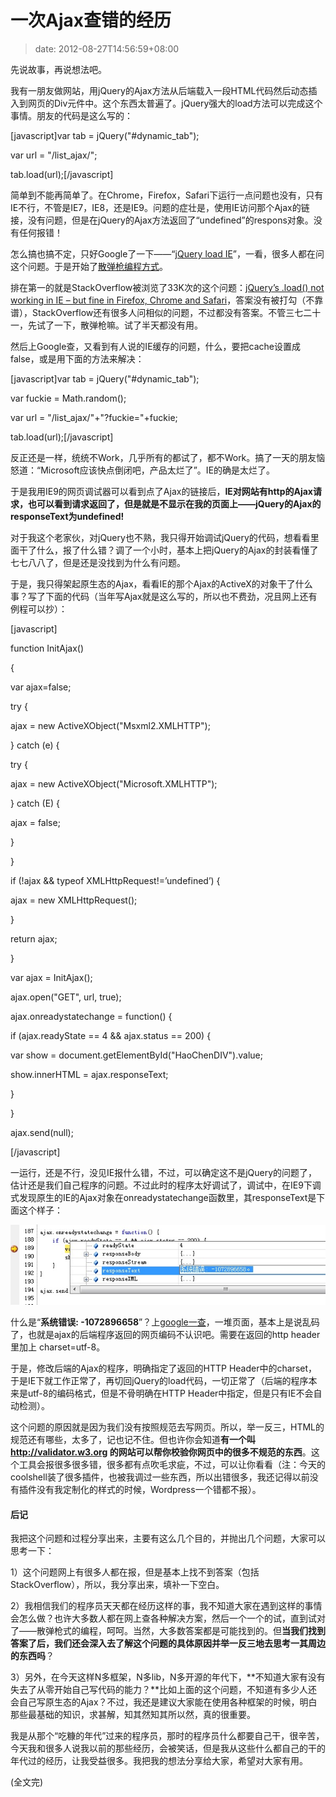 # 一次Ajax查错的经历
>date: 2012-08-27T14:56:59+08:00


先说故事，再说想法吧。


我有一朋友做网站，用jQuery的Ajax方法从后端载入一段HTML代码然后动态插入到网页的Div元件中。这个东西太普遍了。jQuery强大的load方法可以完成这个事情。朋友的代码是这么写的：


[javascript]var tab = jQuery("#dynamic\_tab");  

var url = "/list\_ajax/";  

tab.load(url);[/javascript]


简单到不能再简单了。在Chrome，Firefox，Safari下运行一点问题也没有，只有IE不行，不管是IE7，IE8，还是IE9。问题的症壮是，使用IE访问那个Ajax的链接，没有问题，但是在jQuery的Ajax方法返回了“undefined”的respons对象。没有任何报错！


怎么搞也搞不定，只好Google了一下——“[jQuery load IE](https://www.google.com/#hl=zh-CN&newwindow=1&site=&source=hp&q=jQuery+load+IE&btnK=Google+%E6%90%9C%E7%B4%A2&oq=jQuery+load+IE)”，一看，很多人都在问这个问题。于是开始了[散弹枪编程方式](/2010/%E5%90%84%E7%A7%8D%E6%B5%81%E8%A1%8C%E7%9A%84%E7%BC%96%E7%A8%8B%E9%A3%8E%E6%A0%BC.md "各种流行的编程风格")。


排在第一的就是StackOverflow被浏览了33K次的这个问题：[jQuery’s .load() not working in IE – but fine in Firefox, Chrome and Safari](http://stackoverflow.com/questions/1061525/jquerys-load-not-working-in-ie-but-fine-in-firefox-chrome-and-safari)，答案没有被打勾（不靠谱），StackOverflow还有很多人问相似的问题，不过都没有答案。不管三七二十一，先试了一下，散弹枪嘛。试了半天都没有用。


然后上Google查，又看到有人说的IE缓存的问题，什么，要把cache设置成false，或是用下面的方法来解决：


[javascript]var tab = jQuery("#dynamic\_tab");  

var fuckie = Math.random();  

var url = "/list\_ajax/"+"?fuckie="+fuckie;  

tab.load(url);[/javascript]


反正还是一样，统统不Work，几乎所有的都试了，都不Work。搞了一天的朋友恼怒道：“Microsoft应该快点倒闭吧，产品太烂了”。IE的确是太烂了。



于是我用IE9的网页调试器可以看到点了Ajax的链接后，**IE对网站有http的Ajax请求，也可以看到请求返回了，但是就是不显示在我的页面上——jQuery的Ajax的responseText为undefined!**


对于我这个老家伙，对jQuery也不熟，我只得开始调试jQuery的代码，想看看里面干了什么，报了什么错？调了一个小时，基本上把jQuery的Ajax的封装看懂了七七八八了，但是还是没找到为什么有问题。


于是，我只得架起原生态的Ajax，看看IE的那个Ajax的ActiveX的对象干了什么事？写了下面的代码（当年写Ajax就是这么写的，所以也不费劲，况且网上还有例程可以抄）：


[javascript]  

function InitAjax()  

{  

var ajax=false;  

try {  

ajax = new ActiveXObject("Msxml2.XMLHTTP");  

} catch (e) {  

try {  

ajax = new ActiveXObject("Microsoft.XMLHTTP");  

} catch (E) {  

ajax = false;  

}  

}  

if (!ajax && typeof XMLHttpRequest!=’undefined’) {  

ajax = new XMLHttpRequest();  

}  

return ajax;  

}


var ajax = InitAjax();  

ajax.open("GET", url, true);  

ajax.onreadystatechange = function() {  

if (ajax.readyState == 4 && ajax.status == 200) {  

var show = document.getElementById("HaoChenDIV").value;  

show.innerHTML = ajax.responseText;  

}  

}  

ajax.send(null);  

[/javascript]


一运行，还是不行，没见IE报什么错，不过，可以确定这不是jQuery的问题了，估计还是我们自己程序的问题。不过此时的程序太好调试了，调试中，在IE9下调式发现原生的IE的Ajax对象在onreadystatechange函数里，其responseText是下面这个样子：


![](/assets/images/coolshell.cn/wp-content/uploads/2012/08/ajax_error.jpg "ajax error in ie")


什么是“**系统错误: -1072896658**”？上[google一查](https://www.google.com/#hl=zh-CN&newwindow=1&q=ajax+%22%E7%B3%BB%E7%BB%9F%E9%94%99%E8%AF%AF:+-1072896658%22&oq=ajax+%22%E7%B3%BB%E7%BB%9F%E9%94%99%E8%AF%AF:+-1072896658%22)，一堆页面，基本上是说乱码了，也就是ajax的后端程序返回的网页编码不认识吧。需要在返回的http header里加上 charset=utf-8。


于是，修改后端的Ajax的程序，明确指定了返回的HTTP Header中的charset，于是IE下就工作正常了，再切回jQuery的load代码，一切正常了（后端的程序本来是utf-8的编码格式，但是不骨明确在HTTP Header中指定，但是只有IE不会自动检测）。


这个问题的原因就是因为我们没有按照规范去写网页。所以，举一反三，HTML的规范还有哪些，太多了，记也记不住。但也许你会知道**有一个叫 <http://validator.w3.org> 的网站可以帮你校验你网页中的很多不规范的东西**。这个工具会报很多很多错，很多都有点吹毛求疵，不过，可以让你看看（注：今天的coolshell装了很多插件，也被我调过一些东西，所以出错很多，我还记得以前没有插件没有我定制化的样式的时候，Wordpress一个错都不报）。


#### 后记


我把这个问题和过程分享出来，主要有这么几个目的，并抛出几个问题，大家可以思考一下：


1）这个问题网上有很多人都在报，但是基本上找不到答案（包括StackOverflow），所以，我分享出来，填补一下空白。


2）我相信我们的程序员天天都在经历这样的事，我不知道大家在遇到这样的事情会怎么做？也许大多数人都在网上查各种解决方案，然后一个一个的试，直到试对了——散弹枪式的编程，呵呵。当然，大多数答案都是可能找到的。但**当我们找到答案了后，我们还会深入去了解这个问题的具体原因并举一反三地去思考一其周边的东西吗**？


3）另外，在今天这样N多框架，N多lib，N多开源的年代下，**不知道大家有没有失去了从零开始自己写代码的能力？**比如上面的这个问题，不知道有多少人还会自己写原生态的Ajax？不过，我还是建议大家能在使用各种框架的时候，明白那些最基础的知识，求甚解，知其然知其所以然，真的很重要。


我是从那个“吃糠的年代”过来的程序员，那时的程序员什么都要自己干，很辛苦，今天我和很多人说我以前的那些经历，会被笑话，但是我从这些什么都自己的干的年代过的经历，让我受益很多。我把我的想法分享给大家，希望对大家有用。


(全文完)


